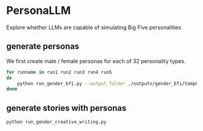 # PersonaLLM
Explore whether LLMs are capable of simulating Big Five personalities

## generate personas

We first create male / female personas for each of 32 personality types.

```bash
for runname in run1 run2 run3 run4 run5
do
    python run_gender_bfi.py --output_folder ./outputs/gender_bfi/temp0.7/${runname}
done
```

## generate stories with personas

```bash
python run_gender_creative_writing.py
```
